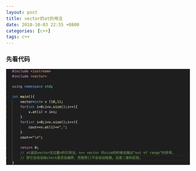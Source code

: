 ```yaml
---
layout: post
title: vector的at的用法
date: 2018-10-03 22:55 +0800
categories: [c++]
tags: c++
---
```

<!--more-->

### 先看代码
![avatar](/images/vector009.png)



